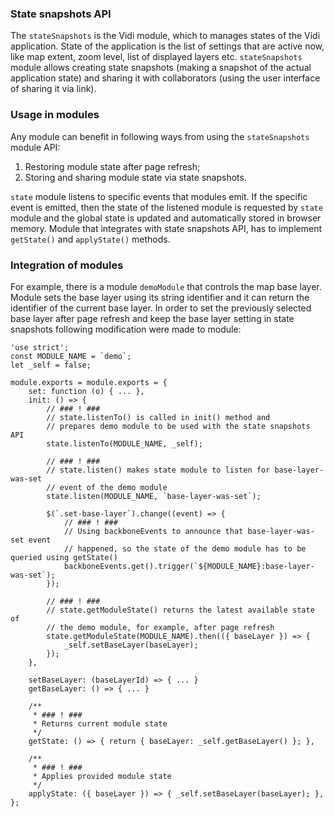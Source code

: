 ### State snapshots API

The `stateSnapshots` is the Vidi module, which to manages states of the Vidi application. State of the application is the list of settings that are active now, like map extent, zoom level, list of displayed layers etc. `stateSnapshots` module allows creating state snapshots (making a snapshot of the actual application state) and sharing it with collaborators (using the user interface of sharing it via link).

### Usage in modules

Any module can benefit in following ways from using the `stateSnapshots` module API:

1. Restoring module state after page refresh;
2. Storing and sharing module state via state snapshots.

`state` module listens to specific events that modules emit. If the specific event is emitted, then the state of the listened module is requested by `state` module and the global state is updated and automatically stored in browser memory. Module that integrates with state snapshots API, has to implement `getState()` and `applyState()` methods.

### Integration of modules

For example, there is a module `demoModule` that controls the map base layer. Module sets the base layer using its string identifier and it can return the identifier of the current base layer. In order to set the previously selected base layer after page refresh and keep the base layer setting in state snapshots following modification were made to module:

```
'use strict';
const MODULE_NAME = `demo`;
let _self = false;

module.exports = module.exports = {
    set: function (o) { ... },
    init: () => {
        // ### ! ###
        // state.listenTo() is called in init() method and
        // prepares demo module to be used with the state snapshots API 
        state.listenTo(MODULE_NAME, _self);

        // ### ! ###
        // state.listen() makes state module to listen for base-layer-was-set
        // event of the demo module
        state.listen(MODULE_NAME, `base-layer-was-set`);
        
        $(`.set-base-layer`).change((event) => {
            // ### ! ###
            // Using backboneEvents to announce that base-layer-was-set event
            // happened, so the state of the demo module has to be queried using getState()
            backboneEvents.get().trigger(`${MODULE_NAME}:base-layer-was-set`);
        });

        // ### ! ###
        // state.getModuleState() returns the latest available state of
        // the demo module, for example, after page refresh
        state.getModuleState(MODULE_NAME).then(({ baseLayer }) => {
            _self.setBaseLayer(baseLayer);
        });
    },

    setBaseLayer: (baseLayerId) => { ... }
    getBaseLayer: () => { ... }

    /**
     * ### ! ###
     * Returns current module state
     */
    getState: () => { return { baseLayer: _self.getBaseLayer() }; },

    /**
     * ### ! ###
     * Applies provided module state
     */
    applyState: ({ baseLayer }) => { _self.setBaseLayer(baseLayer); },
};
```
